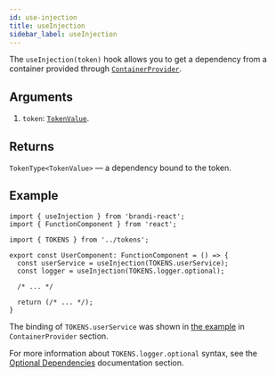 ```yaml
---
id: use-injection
title: useInjection
sidebar_label: useInjection
---
```


The `useInjection(token)` hook allows you to get a dependency
from a container provided through [`ContainerProvider`](./container-provider.md).

## Arguments

1. `token`: [`TokenValue`](../reference/pointers-and-registrators.md#tokentdescription).

## Returns

`TokenType<TokenValue>` — a dependency bound to the token.

## Example

```tsx
import { useInjection } from 'brandi-react';
import { FunctionComponent } from 'react';

import { TOKENS } from '../tokens';

export const UserComponent: FunctionComponent = () => {
  const userService = useInjection(TOKENS.userService);
  const logger = useInjection(TOKENS.logger.optional);

  /* ... */

  return (/* ... */);
}
```

The binding of `TOKENS.userService` was shown
in [the example](./container-provider.md#providing-a-modules-own-container) in `ContainerProvider` section.

For more information about `TOKENS.logger.optional` syntax,
see the [Optional Dependencies](../reference/optional-dependencies.md) documentation section.
